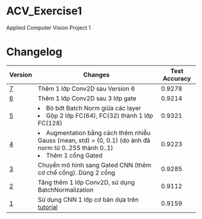 # ACV_Exercise1
Applied Computer Vision Project 1

# Changelog

| Version | Changes | Test Accuracy |
| --- | --- | --- |
| [7][v7] | Thêm 1 lớp Conv2D sau Version 6 | 0.9278 |
| [6][v6] | Thêm 1 lớp Conv2D sau 3 lớp gate | 0.9214 |
| [5][v5] | <lu><li>Bỏ bớt Batch Norm giữa các layer</li><li>Gộp 2 lớp FC(64), FC(32) thành 1 lớp FC(128)</li></lu> | 0.9321 |
| [4][v4] | <lu><li>Augmentation bằng cách thêm nhiễu Gauss (mean, std) = (0, 0.1) (do ảnh đã norm từ 0..255 thành 0..1)</li><li>Thêm 1 cổng Gated</li></lu> | 0.9223 |
| [3][v3] | Chuyển mô hình sang Gated CNN (thêm cơ chế cổng). Dùng 2 cổng | 0.9285 |
| [2][v2] | Tăng thêm 1 lớp Conv2D, sử dụng BatchNormalization | 0.9112 |
| [1][v1] | Sử dụng CNN 1 lớp cơ bản dựa trên [tutorial] | 0.9159 |

[v1]: https://www.kaggle.com/vinhloiit1327/exercise-fashionmnist?scriptVersionId=21110871
[v2]: https://www.kaggle.com/vinhloiit1327/exercise-fashionmnist?scriptVersionId=21217665
[v3]: https://www.kaggle.com/vinhloiit1327/exercise-fashionmnist?scriptVersionId=21219669
[v4]: https://www.kaggle.com/vinhloiit1327/exercise-fashionmnist?scriptVersionId=21221321
[v5]: https://www.kaggle.com/vinhloiit1327/exercise-fashionmnist?scriptVersionId=21221727
[v6]: https://www.kaggle.com/vinhloiit1327/exercise-fashionmnist?scriptVersionId=21223135
[v7]: https://www.kaggle.com/vinhloiit1327/exercise-fashionmnist?scriptVersionId=21305908
[tutorial]: https://www.kaggle.com/pavansanagapati/a-tutorial-cnn-model-fashion-mnist
